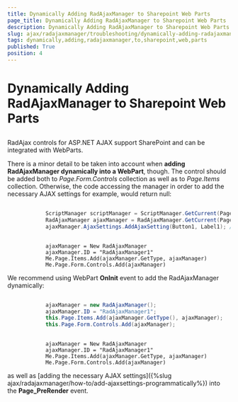 ```yaml
---
title: Dynamically Adding RadAjaxManager to Sharepoint Web Parts
page_title: Dynamically Adding RadAjaxManager to Sharepoint Web Parts | RadAjax for ASP.NET AJAX Documentation
description: Dynamically Adding RadAjaxManager to Sharepoint Web Parts
slug: ajax/radajaxmanager/troubleshooting/dynamically-adding-radajaxmanager-to-sharepoint-web-parts
tags: dynamically,adding,radajaxmanager,to,sharepoint,web,parts
published: True
position: 4
---
```


# Dynamically Adding RadAjaxManager to Sharepoint Web Parts



## 

RadAjax controls for ASP.NET AJAX support SharePoint and can be integrated with WebParts.

There is a minor detail to be taken into account when **adding RadAjaxManager dynamically into a WebPart**, though. The control should be added both to *Page.Form.Controls* collection as well as to *Page.Items* collection. Otherwise, the code accessing the manager in order to add the necessary AJAX settings for example, would return null:



````C#
	
	        ScriptManager scriptManager = ScriptManager.GetCurrent(Page);
	        RadAjaxManager ajaxManager = RadAjaxManager.GetCurrent(Page);
	        ajaxManager.AjaxSettings.AddAjaxSetting(Button1, Label1); //may throw null reference exception  
	
````
````VB.NET
	        ajaxManager = New RadAjaxManager
	        ajaxManager.ID = "RadAjaxManager1"
	        Me.Page.Items.Add(ajaxManager.GetType, ajaxManager)
	        Me.Page.Form.Controls.Add(ajaxManager)
````


We recommend using WebPart **OnInit** event to add the RadAjaxManager dynamically:



````C#
	
	        ajaxManager = new RadAjaxManager();
	        ajaxManager.ID = "RadAjaxManager1";
	        this.Page.Items.Add(ajaxManager.GetType(), ajaxManager);
	        this.Page.Form.Controls.Add(ajaxManager);
	
````
````VB.NET
	        ajaxManager = New RadAjaxManager
	        ajaxManager.ID = "RadAjaxManager1"
	        Me.Page.Items.Add(ajaxManager.GetType, ajaxManager)
	        Me.Page.Form.Controls.Add(ajaxManager)
````


as well as [adding the necessary AJAX settings]({%slug ajax/radajaxmanager/how-to/add-ajaxsettings-programmatically%}) into the **Page_PreRender** event.
